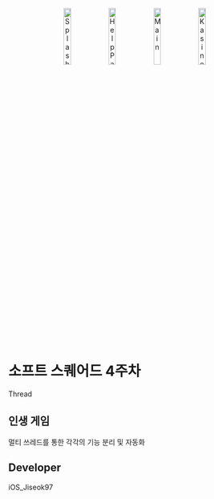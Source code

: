 <p align = "center">
<img width="17%" alt="Splash" src="https://user-images.githubusercontent.com/64394744/129038529-ff9a3905-b884-4271-88ac-9d69071f403a.png">
<img width="17%" alt="HelpPage" src="https://user-images.githubusercontent.com/64394744/129038548-c7359b32-a8b3-4fe6-b785-93b0cc35faeb.png">
<img width="17%" alt="Main" src="https://user-images.githubusercontent.com/64394744/129038555-e3724914-240d-48a0-9b4d-77404a2f6336.png">
<img width="17%" alt="Kasino" src="https://user-images.githubusercontent.com/64394744/129038564-5bc694d4-3c64-4b5b-87c4-8956c7bbb47a.png">
</p>

# 소프트 스퀘어드 4주차
Thread

## 인생 게임
멀티 쓰레드를 통한 각각의 기능 분리 및 자동화

## Developer
iOS_Jiseok97
